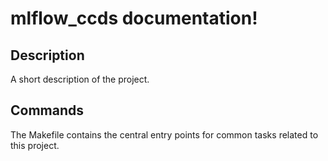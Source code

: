 # mlflow_ccds documentation!

## Description

A short description of the project.

## Commands

The Makefile contains the central entry points for common tasks related to this project.

